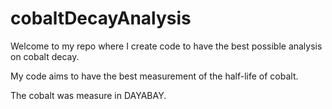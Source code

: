 # cobaltDecayAnalysis

Welcome to my repo where I create code to have the best possible analysis on cobalt decay.

My code aims to have the best measurement of the half-life of cobalt. 

The cobalt was measure in DAYABAY. 
